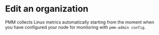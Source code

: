 # Edit an organization





PMM collects Linux metrics automatically starting from the moment when you have configured your node for monitoring with `pmm-admin config`.
